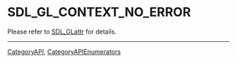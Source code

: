 # SDL_GL_CONTEXT_NO_ERROR

Please refer to [SDL_GLattr](SDL_GLattr) for details.

----
[CategoryAPI](CategoryAPI), [CategoryAPIEnumerators](CategoryAPIEnumerators)

